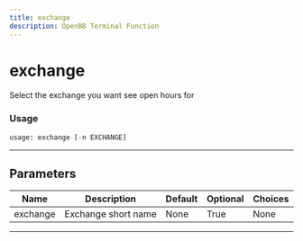 ```yaml
---
title: exchange
description: OpenBB Terminal Function
---
```


# exchange

Select the exchange you want see open hours for
### Usage 
```python
usage: exchange [-n EXCHANGE]
```
---
## Parameters
| Name | Description | Default | Optional | Choices |
| ---- | ----------- | ------- | -------- | ------- |
| exchange | Exchange short name | None | True | None |
---

